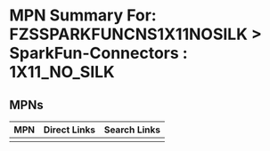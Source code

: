



# MPN Summary For: FZSSPARKFUNCNS1X11NOSILK > SparkFun-Connectors : 1X11_NO_SILK

## MPNs
  

|MPN|Direct Links|Search Links|
| :--- | :--- | :--- |
||||
